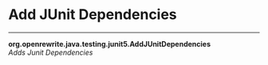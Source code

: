 # Add JUnit Dependencies

---
**org.openrewrite.java.testing.junit5.AddJUnitDependencies**  
*Adds Junit Dependencies*
